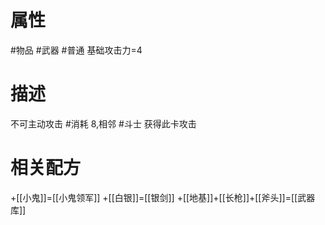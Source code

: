 # 属性
#物品 
#武器 
#普通 
基础攻击力=4
# 描述
不可主动攻击
#消耗 8,相邻 #斗士 获得此卡攻击
# 相关配方
+[[小鬼]]=[[小鬼领军]]
+[[白银]]=[[银剑]]
+[[地基]]+[[长枪]]+[[斧头]]=[[武器库]]